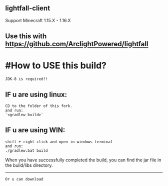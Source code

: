 ## lightfall-client

Support Minecraft 1.15.X - 1.16.X

Use this with https://github.com/ArclightPowered/lightfall
---------------------------------------------------------------

#How to USE this build?
===
    JDK-8 is required!!
## IF u are using linux:
    CD to the folder of this fork.
    and run:  
    `<gradlew build>`
## IF u are using WIN:
    shift + right click and open in windows terminal
    and run:  
    ./gradlew.bat build

When you have successfully completed the build, you can find the jar file in the build/libs directory.

---------------------------------------------------------------
    Or u can download 
